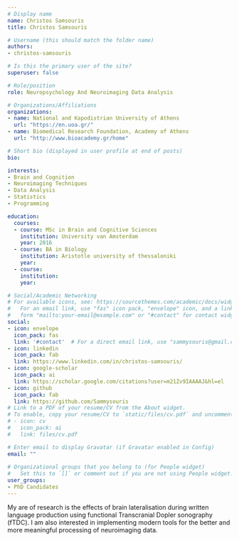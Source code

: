 ```yaml
---
# Display name
name: Christos Samsouris
title: Christos Samsouris

# Username (this should match the folder name)
authors:
- christos-samsouris

# Is this the primary user of the site?
superuser: false

# Role/position
role: Neuropsychology And Neuroimaging Data Analysis

# Organizations/Affiliations
organizations:
- name: National and Kapodistrian University of Athens
  url: "https://en.uoa.gr/"
- name: Biomedical Research Foundation, Academy of Athens
  url: "http://www.bioacademy.gr/home"

# Short bio (displayed in user profile at end of posts)
bio: 

interests:
- Brain and Cognition
- Neuroimaging Techniques
- Data Analysis
- Statistics
- Programming

education:
  courses:
  - course: MSc in Brain and Cognitive Sciences
    institution: University van Amsterdam
    year: 2016
  - course: BA in Biology
    institution: Aristotle university of thessaloniki
    year: 
  - course: 
    institution: 
    year: 

# Social/Academic Networking
# For available icons, see: https://sourcethemes.com/academic/docs/widgets/#icons
#   For an email link, use "fas" icon pack, "envelope" icon, and a link in the
#   form "mailto:your-email@example.com" or "#contact" for contact widget.
social:
- icon: envelope
  icon_pack: fas
  link: '#contact'  # For a direct email link, use "sammysouris@gmail.com".
- icon: linkedin
  icon_pack: fab
  link: https://www.linkedin.com/in/christos-samsouris/
- icon: google-scholar
  icon_pack: ai
  link: https://scholar.google.com/citations?user=m21Zv9IAAAAJ&hl=el
- icon: github
  icon_pack: fab
  link: https://github.com/Sammysouris
# Link to a PDF of your resume/CV from the About widget.
# To enable, copy your resume/CV to `static/files/cv.pdf` and uncomment the lines below.  
# - icon: cv
#   icon_pack: ai
#   link: files/cv.pdf

# Enter email to display Gravatar (if Gravatar enabled in Config)
email: ""
  
# Organizational groups that you belong to (for People widget)
#   Set this to `[]` or comment out if you are not using People widget.  
user_groups:
- PhD Candidates
---
```

My are of research is the effects of brain lateralisation during written language production using functional Transcranial Dopler sonography (fTDC). I am also interested in implementing modern tools for the better and more meaningful processing of neuroimaging data.

